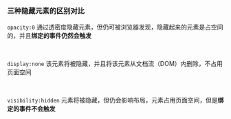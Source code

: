 ### 三种隐藏元素的区别对比

```opacity:0``` 通过透密度隐藏元素，但仍可被浏览器发现，隐藏起来的元素是占空间的，并且**绑定的事件仍然会触发**

<br>

```display:none``` 该元素将被隐藏，并且将该元素从文档流（DOM）内删除，不占用页面空间

<br>

```visibility:hidden``` 元素将被隐藏，但仍会影响布局，元素占用页面空间，但是**绑定的事件不会触发**

